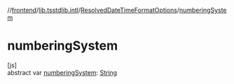 //[frontend](../../../index.md)/[lib.tsstdlib.intl](../index.md)/[ResolvedDateTimeFormatOptions](index.md)/[numberingSystem](numbering-system.md)

# numberingSystem

[js]\
abstract var [numberingSystem](numbering-system.md): [String](https://kotlinlang.org/api/latest/jvm/stdlib/kotlin/-string/index.html)
